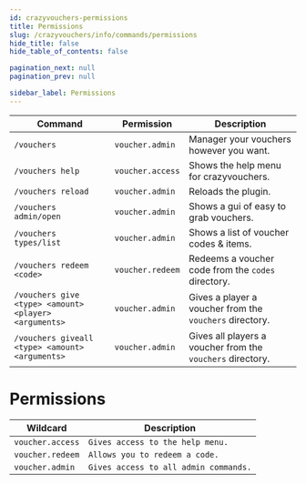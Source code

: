 ```yaml
---
id: crazyvouchers-permissions
title: Permissions
slug: /crazyvouchers/info/commands/permissions
hide_title: false
hide_table_of_contents: false

pagination_next: null
pagination_prev: null

sidebar_label: Permissions
---
```

Command|Permission|Description
---|---|---
`/vouchers`|`voucher.admin`|Manager your vouchers however you want.
`/vouchers help`|`voucher.access`|Shows the help menu for crazyvouchers.
`/vouchers reload`|`voucher.admin`|Reloads the plugin.
`/vouchers admin/open`|`voucher.admin`|Shows a gui of easy to grab vouchers.
`/vouchers types/list`|`voucher.admin`|Shows a list of voucher codes & items.
`/vouchers redeem <code>`|`voucher.redeem`|Redeems a voucher code from the `codes` directory.
`/vouchers give <type> <amount> <player> <arguments>`|`voucher.admin`|Gives a player a voucher from the `vouchers` directory.
`/vouchers giveall <type> <amount> <arguments>`|`voucher.admin`|Gives all players a voucher from the `vouchers` directory.

# Permissions

Wildcard|Description
---|---
`voucher.access`|`Gives access to the help menu.`
`voucher.redeem`|`Allows you to redeem a code.`
`voucher.admin`|`Gives access to all admin commands.`
